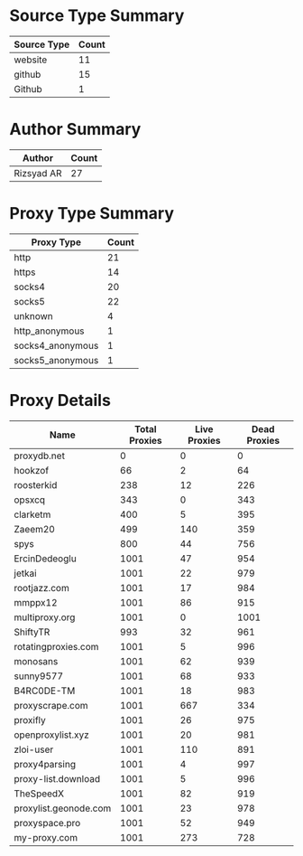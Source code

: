 # Source Type Summary

| Source Type | Count |
|-------------|-------|
| website | 11 |
| github | 15 |
| Github | 1 |


# Author Summary

| Author | Count |
|--------|-------|
| Rizsyad AR | 27 |


# Proxy Type Summary

| Proxy Type | Count |
|------------|-------|
| http | 21 |
| https | 14 |
| socks4 | 20 |
| socks5 | 22 |
| unknown | 4 |
| http_anonymous | 1 |
| socks4_anonymous | 1 |
| socks5_anonymous | 1 |


# Proxy Details

| Name | Total Proxies | Live Proxies | Dead Proxies |
|------|---------------|--------------|---------------|
| proxydb.net | 0 | 0 | 0 |
| hookzof | 66 | 2 | 64 |
| roosterkid | 238 | 12 | 226 |
| opsxcq | 343 | 0 | 343 |
| clarketm | 400 | 5 | 395 |
| Zaeem20 | 499 | 140 | 359 |
| spys | 800 | 44 | 756 |
| ErcinDedeoglu | 1001 | 47 | 954 |
| jetkai | 1001 | 22 | 979 |
| rootjazz.com | 1001 | 17 | 984 |
| mmppx12 | 1001 | 86 | 915 |
| multiproxy.org | 1001 | 0 | 1001 |
| ShiftyTR | 993 | 32 | 961 |
| rotatingproxies.com | 1001 | 5 | 996 |
| monosans | 1001 | 62 | 939 |
| sunny9577 | 1001 | 68 | 933 |
| B4RC0DE-TM | 1001 | 18 | 983 |
| proxyscrape.com | 1001 | 667 | 334 |
| proxifly | 1001 | 26 | 975 |
| openproxylist.xyz | 1001 | 20 | 981 |
| zloi-user | 1001 | 110 | 891 |
| proxy4parsing | 1001 | 4 | 997 |
| proxy-list.download | 1001 | 5 | 996 |
| TheSpeedX | 1001 | 82 | 919 |
| proxylist.geonode.com | 1001 | 23 | 978 |
| proxyspace.pro | 1001 | 52 | 949 |
| my-proxy.com | 1001 | 273 | 728 |
